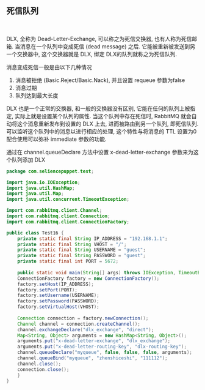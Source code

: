 
## 死信队列

<br/>

DLX, 全称为 Dead-Letter-Exchange, 可以称之为死信交换器, 也有人称为死信邮箱. 当消息在一个队列中变成死信 (dead message) 之后. 它能被重新被发送到另一个交换器中, 这个交换器就是 DLX, 绑定 DLX的队列就称之为死信队列. 

消息变成死信一般是由以下几种情况
1) 消息被拒绝 (Basic.Reject/Basic.Nack), 并且设置 requeue 参数为false
2) 消息过期
3) 队列达到最大长度

DLX 也是一个正常的交换器, 和一般的交换器没有区别, 它能在任何的队列上被指定, 实际上就是设置某个队列的属性. 当这个队列中存在死信时, RabbitMQ 就会自动将这个消息重新发布到设置的 DLX 上去, 进而被路由到另一个队列, 即死信队列. 可以监听这个队列中的消息以进行相应的处理, 这个特性与将消息的 TTL 设置为0配合使用可以弥补 immediate 参数的功能.

通过在 channel.queueDeclare 方法中设置 x-dead-letter-exchange 参数来为这个队列添加 DLX

```java
package com.seliencepuppet.test;

import java.io.IOException;
import java.util.HashMap;
import java.util.Map;
import java.util.concurrent.TimeoutException;

import com.rabbitmq.client.Channel;
import com.rabbitmq.client.Connection;
import com.rabbitmq.client.ConnectionFactory;

public class Test16 {
    private static final String IP_ADDRESS = "192.168.1.1";
    private static final String VHOST = "/";
    private static final String USERNAME = "guest";
    private static final String PASSWORD = "guest";
    private static final int PORT = 5672;
	
    public static void main(String[] args) throws IOException, TimeoutException, InterruptedException {
	ConnectionFactory factory = new ConnectionFactory();
	factory.setHost(IP_ADDRESS);
	factory.setPort(PORT);
	factory.setUsername(USERNAME);
	factory.setPassword(PASSWORD);
	factory.setVirtualHost(VHOST);
		
	Connection connection = factory.newConnection();
	Channel channel = connection.createChannel();		
	channel.exchangeDeclare("dlx_exchange", "direct");
	Map<String, Object> arguments = new HashMap<String, Object>();
	arguments.put("x-dead-letter-exchange", "dlx_exchange");
	arguments.put("x-dead-letter-routing-key", "dlx-routing-key");
	channel.queueDeclare("myqueue", false, false, false, arguments);
	channel.queueBind("myqueue", "zhenshiceshi", "111112");
	channel.close();
	connection.close();
    }
}
```
